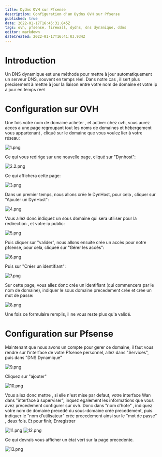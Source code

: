 ```yaml
---
title: Dydns OVH sur Pfsense
description: Configuration d'un Dydns OVH sur Pfsense
published: true
date: 2022-01-17T16:45:31.845Z
tags: ovh, pfsense, firewall, dydns, dns dynamique, ddns
editor: markdown
dateCreated: 2022-01-17T16:41:03.934Z
---
```


# Introduction

Un DNS dynamique est une méthode pour mettre à jour automatiquement un serveur DNS, souvent en temps réel. 
Dans notre cas , il sert plus precisement à mettre à jour la liaison entre votre nom de domaine et votre ip à jour en temps réel

# Configuration sur OVH

Une fois votre nom de domaine acheter , et activer chez ovh, vous aurez acces a une page regroupant tout les noms de domaines et hébergement vous appartenant , cliqué sur le domaine que vous voulez lier à votre réseau:

![1.png](/reseau/pare-feu/ovh-pfsense/1.png)

Ce qui vous redirige sur une nouvelle page, cliqué sur "Dynhost":

![2.2.png](/reseau/pare-feu/ovh-pfsense/2.2.png)

Ce qui affichera cette page:

![3.png](/reseau/pare-feu/ovh-pfsense/3.png)

Dans un premier temps, nous allons crée le DynHost, pour cela , cliquer sur "Ajouter un DynHost":

![4.png](/reseau/pare-feu/ovh-pfsense/4.png)

Vous allez donc indiquez un sous domaine qui sera utiliser pour la redirection , et votre ip public:

![5.png](/reseau/pare-feu/ovh-pfsense/5.png)

Puis cliquer sur "valider", nous allons ensuite crée un accès pour notre pfsense, pour cela, cliqueé sur "Gérer les accès":

![6.png](/reseau/pare-feu/ovh-pfsense/6.png)

Puis sur "Créer un identifiant":

![7.png](/reseau/pare-feu/ovh-pfsense/7.png)

Sur cette page, vous allez donc crée un identifiant (qui commencera par le nom de domaine), indiquer le sous domaine precedement crée et crée un mot de passe:

![8.png](/reseau/pare-feu/ovh-pfsense/8.png)

Une fois ce formulaire remplis, il ne vous reste plus qu'a validé. 

# Configuration sur Pfsense

Maintenant que nous avons un compte pour gerer ce domaine, il faut vous rendre sur l'interface de votre Pfsense personnel, allez dans "Services", puis dans "DNS Dynamique"

![9.png](/reseau/pare-feu/ovh-pfsense/9.png)

Cliquez sur "ajouter"

![10.png](/reseau/pare-feu/ovh-pfsense/10.png)

Vous allez donc mettre , si elle n'est mise par defaut, votre interface Wan dans "interface à superviser", inquez egalement les informations que vous avez precedement configurer sur ovh.
Donc dans "nom d'hote" , indiquez votre nom de domaine precedé du sous-domaine crée precedement, puis indiquer le "nom d'utilisateur" crée precedement ainsi sur le "mot de passe" , deux fois.
Et pour finir, Enregistrer

![11.png](/reseau/pare-feu/ovh-pfsense/11.png)
![12.png](/reseau/pare-feu/ovh-pfsense/12.png)

Ce qui devrais vous afficher un état vert sur la page precedente.

![13.png](/reseau/pare-feu/ovh-pfsense/13.png)
